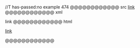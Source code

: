 //T has-passed:no
example 474
@@@@@@@@@@@@ src
[link](/url "title \"&quot;")
@@@@@@@@@@@@ xml
<?xml version="1.0" encoding="UTF-8"?>
<!DOCTYPE document SYSTEM "CommonMark.dtd">
<document xmlns="http://commonmark.org/xml/1.0">
  <paragraph>
    <link destination="/url" title="title &quot;&quot;">
      <text>link</text>
    </link>
  </paragraph>
</document>
@@@@@@@@@@@@ html
<p><a href="/url" title="title &quot;&quot;">link</a></p>
@@@@@@@@@@@@
